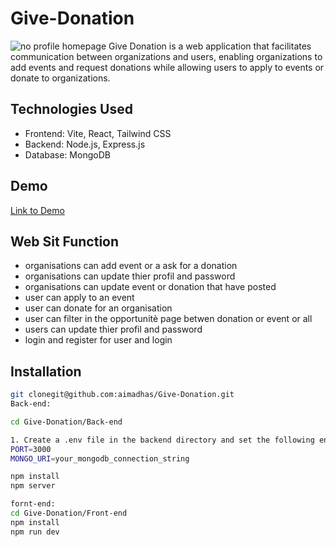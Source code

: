 
# Give-Donation
![no profile homepage](https://github.com/aimadhas/Give-Donation/assets/96472794/c652c6da-833b-4c9f-a765-043155c6ddd5)
Give Donation is a web application that facilitates communication between organizations and users,
enabling organizations to add events and request donations while allowing users to apply to events 
or donate to organizations.
## Technologies Used

- Frontend: Vite, React, Tailwind CSS
- Backend: Node.js, Express.js
- Database: MongoDB
  
## Demo
[Link to Demo](http://194.163.172.157:4173/)


## Web Sit Function
- organisations can add event or a ask for a donation 
- organisations can update thier profil and password
- organisations can update event or donation that have posted
- user can apply to an event 
- user can donate for an organisation 
- user can filter in the opportunitè page betwen donation or event or all
- users can update thier  profil and password
- login and register for user and login 

## Installation
```bash
git clonegit@github.com:aimadhas/Give-Donation.git
Back-end:

cd Give-Donation/Back-end

1. Create a .env file in the backend directory and set the following environment variables:
PORT=3000
MONGO_URI=your_mongodb_connection_string

npm install
npm server

fornt-end:
cd Give-Donation/Front-end
npm install
npm run dev
```
